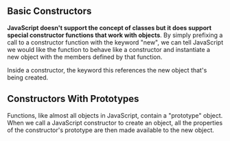 ## Basic Constructors

**JavaScript doesn't support the concept of classes but it does support special constructor functions that work with objects**. By simply prefixing a call to a constructor function with the keyword "new", we can tell JavaScript we would like the function to behave like a constructor and instantiate a new object with the members defined by that function.

Inside a constructor, the keyword this references the new object that's being created. 



## Constructors With Prototypes

Functions, like almost all objects in JavaScript, contain a "prototype" object. When we call a JavaScript constructor to create an object, all the properties of the constructor's prototype are then made available to the new object.